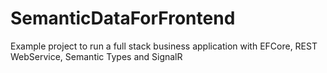 # SemanticDataForFrontend
Example project to run a full stack business application with EFCore, REST WebService, Semantic Types and SignalR
